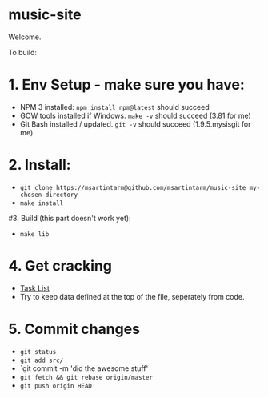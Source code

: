 # music-site

Welcome.

To build:

# 1. Env Setup - make sure you have:
- NPM 3 installed: `npm install npm@latest` should succeed 
- GOW tools installed if Windows. `make -v` should succeed (3.81 for me)
- Git Bash installed / updated. `git -v` should succeed (1.9.5.mysisgit for me)

# 2. Install:
- `git clone https://msartintarm@github.com/msartintarm/music-site my-chosen-directory`
- `make install`

#3. Build (this part doesn't work yet):
- `make lib`

# 4. Get cracking
- [Task List](./TASKLIST.md)
- Try to keep data defined at the top of the file, seperately from code.

# 5. Commit changes
- `git status`
- `git add src/`
- `git commit -m 'did the awesome stuff'
- `git fetch && git rebase origin/master`
- `git push origin HEAD`
	